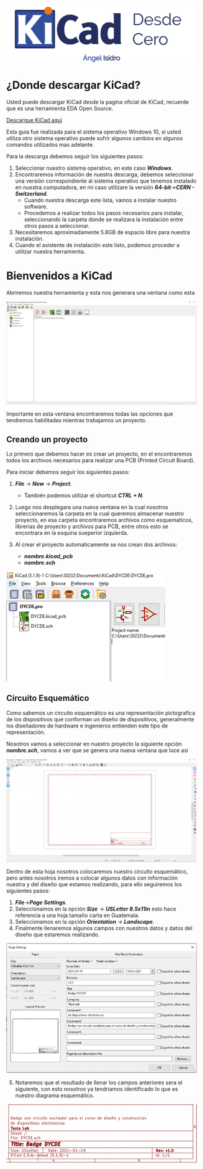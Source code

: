 ![](/img/back.png)

# ¿Donde descargar KiCad?

Usted puede descargar KiCad desde la pagina oficial de KiCad, recuerde que es una herramienta EDA Open Source.

[Descargue KiCad aquí][KiCad_Link]

[KiCad_Link]: https://kicad.org/download/

Esta guia fue realizada para el sistema operativo Windows 10, si usted utiliza otro sistema operativo puede sufrir algunos cambios en algunos comandos utilizados mas adelante.

Para la descarga debemos seguir los siguientes pasos:

1. Seleccionar nuestro sistema operativo, en este caso ***Windows***.
2. Encontraremos información de nuestra descarga, debemos seleccionar una versión correspondiente al sistema operativo que tenemos instalado en nuestra computadora, en mi caso utilizare la versión ***64-bit***->***CERN - Switzerland***.
	- Cuando nuestra descarga este lista, vamos a instalar nuestro software.
	- Procedemos a realizar todos los pasos necesarios para instalar, seleccionando la carpeta donde se realizara la instalación entre otros pasos a seleccionar.
3. Necesitaremos aproximadamente 5.8GB de espacio libre para nuestra instalación.
4. Cuando el asistente de instalación este listo, podemos proceder a utilizar nuestra herramienta.

# Bienvenidos a KiCad

Abriremos nuestra herramienta y esta nos generara una ventana como esta

![](/img/kicadInicio.PNG)

Importante en esta ventana encontraremos todas las opciones que tendremos habilitadas mientras trabajamos un proyecto.

## Creando un proyecto

Lo primero que debemos hacer es crear un proyecto, en el encontraremos todos los archivos necesarios para realizar una PCB (Printed Circuit Board).

Para iniciar debemos seguir los siguientes pasos: 

1. ***File*** -> ***New*** -> ***Project***.
	-	También podemos utilizar el shortcut ***CTRL + N***.

2.  Luego nos desplegara una nueva ventana en la cual nosotros seleccionaremos la carpeta en la cual queremos almacenar nuestro proyecto, en esa carpeta encontraremos archivos como esquematicos, librerias de proyecto y archivos para PCB, entre otros esto se encontrara en la esquina sueperior izquierda.

3.	Al crear el proyecto automaticamente se nos crean dos archivos:
	-	***nombre.kicad_pcb***
	-	***nombre.sch***<br/>


![](/img/img1.PNG)

## Circuito Esquemático

Como sabemos un circuito esquemático es una representación pictografica de los dispositivos que conforman un diseño de dispositivos, generalmente los diseñadores de hardware e ingenieros entienden este tipo de representación. 

Nosotros vamos a seleccionar en nuestro proyecto la siguiente opción ***nombre.sch***, vamos a ver que se genera una nueva ventana que luce así

![](/img/img2.PNG)

Dentro de esta hoja nosotros colocaremos nuestro circuito esquemático, pero antes nosotros iremos a colocar algunos datos con información nuestra y del diseño que estamos realizando, para ello seguiremos los siguientes pasos:

1.	***File***->***Page Settings***.
2.	Seleccionamos en la opción ***Size*** -> ***USLetter 8.5x11in*** esto hace referencia a una hoja tamaño carta en Guatemala.
3.	Seleccionamos en la opción ***Orientation*** -> ***Landscape***.
4.	Finalmente llenaremos algunos campos con nuestros datos y datos del diseño que estaremos realizando.

![](/img/img3.PNG)

5. Notaremos que el resultado de llenar los campos anteriores sera el siguiente, con esto nosotros ya tendriamos identificado lo que es nuestro diagrama esquemático.<br/>

![](/img/img4.PNG)

